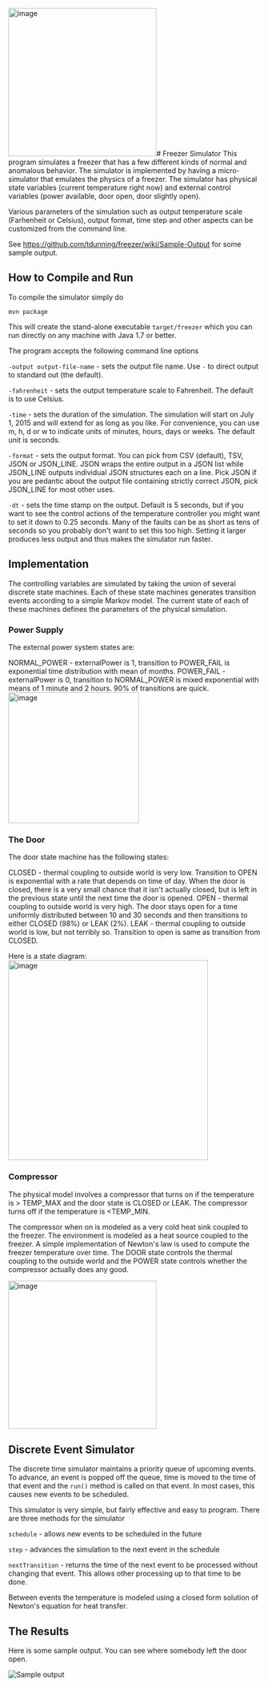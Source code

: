 <img width="296" alt="image" src="https://github.com/user-attachments/assets/ddd9ec54-b734-4f6e-898e-f3ec19f81070"># Freezer Simulator
This program simulates a freezer that has a few different kinds of normal and 
anomalous behavior.  The simulator is implemented by having a micro-simulator that emulates
the physics of a freezer.  The simulator has physical state variables (current temperature 
right now) and external control variables (power available, door open, door slightly open).

Various parameters of the simulation such as output temperature scale (Farhenheit or Celsius),
output format, time step and other aspects can be customized from the command line.

See https://github.com/tdunning/freezer/wiki/Sample-Output for some sample output.

## How to Compile and Run

To compile the simulator simply do

  `mvn package`

This will create the stand-alone executable `target/freezer` which you can run directly on any
machine with Java 1.7 or better.

The program accepts the following command line options

`-output output-file-name` - sets the output file name.  Use `-` to direct output to standard out (the default).

`-fahrenheit` - sets the output temperature scale to Fahrenheit.  The default is to use Celsius.

`-time` - sets the duration of the simulation.  The simulation will start on July 1, 2015 and will extend for as long as you like.  For convenience, you can use m, h, d or w to indicate units of minutes, hours, days or weeks.  The default unit is seconds.

`-format` - sets the output format.  You can pick from CSV (default), TSV, JSON or JSON_LINE.  JSON wraps the entire output
in a JSON list while JSON_LINE outputs individual JSON structures each on a line.  Pick JSON if you are pedantic about the
output file containing strictly correct JSON, pick JSON_LINE for most other uses.

`-dt` - sets the time stamp on the output.  Default is 5 seconds, but if you want to see the control actions of the temperature controller you might want to set it down to 0.25 seconds.  Many of the faults can be as short as tens of
seconds so you probably don't want to set this too high.  Setting it larger produces less output and thus makes the 
simulator run faster.

## Implementation
The controlling variables are simulated by taking the union of several discrete state
machines.  Each of these state machines generates transition events according to a 
simple Markov model. The current state of each of these machines defines the parameters of 
the physical simulation.

### Power Supply
The external power system states are:

NORMAL_POWER - externalPower is 1, transition to POWER_FAIL is exponential time distribution
with mean of months.
POWER_FAIL - externalPower is 0, transition to NORMAL_POWER is mixed exponential with
means of 1 minute and 2 hours.  90% of transitions are quick.
<img width="261" alt="image" src="https://github.com/user-attachments/assets/8428cbdc-7943-423d-9e71-c6795b28d4fb">


### The Door
The door state machine has the following states:

CLOSED - thermal coupling to outside world is very low.  Transition to OPEN is exponential
with a rate that depends on time of day. When the door is closed, there is a very small chance
that it isn't actually closed, but is left in the previous state until the next time the door
is opened.
OPEN - thermal coupling to outside world is very high.  The door stays open for a time uniformly
distributed between 10 and 30 seconds and then transitions to either CLOSED (98%)
or LEAK (2%).
LEAK - thermal coupling to outside world is low, but not terribly so.  Transition to open
is same as transition from CLOSED.

Here is a state diagram:
<img width="399" alt="image" src="https://github.com/user-attachments/assets/08dcaf6a-b6dd-449c-be5f-bedfbf304045">


### Compressor
The physical model involves a compressor that turns on if the temperature is > TEMP_MAX
and the door state is CLOSED or LEAK.  The compressor turns off if the temperature is <TEMP_MIN.

The compressor when on is modeled as a very cold heat sink coupled to the freezer.  The
environment is modeled as a heat source coupled to the freezer.  A simple implementation of
Newton's law is used to compute the freezer temperature over time. The DOOR state controls
the thermal coupling to the outside world and the POWER state controls whether the compressor
actually does any good.

<img width="296" alt="image" src="https://github.com/user-attachments/assets/5ec69bf8-8174-4c4e-a486-a156260603fe">


## Discrete Event Simulator
The discrete time simulator maintains a priority queue of upcoming events. To advance, an event
is popped off the queue, time is moved to the time of that event and the `run()` method is called
on that event. In most cases, this causes new events to be scheduled.

This simulator is very simple, but fairly effective and easy to program.  There are three methods
for the simulator 

  `schedule` - allows new events to be scheduled in the future 

  `step` - advances the simulation to the next event in the schedule 

  `nextTransition` - returns the time of the next event to be processed without changing that event.  This 
allows other processing up to that time to be done.

Between events the temperature is modeled using a closed form solution of Newton's equation for heat transfer.

## The Results
Here is some sample output. You can see where somebody left the door open.

![Sample output](https://github.com/user-attachments/assets/307fadae-a2c1-400f-a1a0-3a51c3e8004d)

